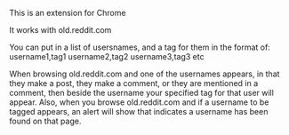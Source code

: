 This is an extension for Chrome

It works with old.reddit.com

You can put in a list of usersnames, and a tag for them in the format of:
username1,tag1
username2,tag2
username3,tag3
etc

When browsing old.reddit.com and one of the usernames appears, in that they make a post, they make a comment, or they are mentioned in a comment, then beside the username your specified tag for that user will appear.
Also, when you browse old.reddit.com and if a username to be tagged appears, an alert will show that indicates a username has been found on that page.
